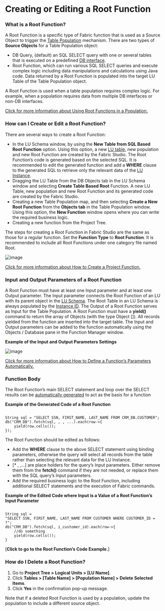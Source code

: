 # Creating or Editing a Root Function

### What is a Root Function?

A Root Function is a specific type of Fabric function that is used as a Source Object to trigger the [Table Population](https://github.com/k2view-academy/K2View-Academy/blob/master/articles/07_table_population/01_table_population_overview.md) mechanism.
There are two types of **Source Objects** for a Table Population object:
* DB Query, (default) an SQL SELECT query with one or several tables that is executed on a predefined [DB interface](https://github.com/k2view-academy/K2View-Academy/blob/master/articles/05_DB_interfaces/03_DB_interfaces_overview.md). 
* Root Function, which can run various SQL SELECT queries and execute complex logic including data manipulations and calculations using Java code. Data returned by a Root Function is populated into the target LU Table of the Table Population object. 

A Root Function is used when a table population requires complex logic. For example, when a population requires data from multiple DB interfaces or non-DB interfaces. 

[Click for more information about Using Root Functions in a Population.](https://github.com/k2view-academy/K2View-Academy/blob/master/articles/07_table_population/03_creating_a_new_table_population.md#how-do-i-create-a-new-table-population-from-a-root-function)

### How can I Create or Edit a Root Function?
There are several ways to create a Root Function: 
* In the LU Schema window, by using the **New Table from SQL Based Root Function** option. Using this option, a new [LU table](https://github.com/k2view-academy/K2View-Academy/blob/master/articles/06_LU_tables/02_create_an_LU_table.md), new population and new Root Function are created by the Fabric Studio. The Root Function’s code is generated based on the selected SQL. It is recommended to edit the generated function and add a **WHERE** clause to the generated SQL to retrieve only the relevant data of the [LU Instance](https://github.com/k2view-academy/K2View-Academy/blob/master/articles/01_fabric_overview/02_fabric_glossary.md#lui).
* Dragging the LU Table from the DB Objects tab in the LU Schema window and selecting **Create Table Based Root** Function. A new LU Table, new population and new Root Function and its generated code are created by the Fabric Studio. 
* Creating a new Table Population map, and then selecting **Create a New Root Function** from the **Objects tab** in the Table Population window. Using this option, the **New Function** window opens where you can write the required business logic.
* Creating a new function from the Project Tree.

The steps for creating a Root Function in Fabric Studio are the same as those for a regular function. Set the **Function Type** to **Root Function**. It is recommended to include all Root Functions under one category file named Root.

![image](https://github.com/k2view-academy/K2View-Academy/blob/master/articles/07_table_population/images/4_1_1%20file%20named%20root.png)

[Click for more information about How to Create a Project Function.](https://github.com/k2view-academy/K2View-Academy/blob/master/articles/07_table_population/08_project_functions.md)

### Input and Output Parameters of a Root Function

A Root Function must have at least one Input parameter and at least one Output parameter. The Input parameter connects the Root Function of an LU with its parent object in the [LU Schema](https://github.com/k2view-academy/K2View-Academy/blob/master/articles/03_logical_units/03_LU_schema_window.md). 
The Root Table in an LU Schema is always populated by the [Instance ID](https://github.com/k2view-academy/K2View-Academy/blob/master/articles/01_fabric_overview/02_fabric_glossary.md#lui). The Output of a Root Function serves as Input for the Table Population. 
A Root Function must have a **yield()** command to return the array of Objects (with the type Object []). All records yielded from the function are inserted into the target table.
The Input and Output parameters can be added to the function automatically using the Objects / Database pane in the Function Manager window.

**Example of the Input and Output Parameters Settings**

![image](https://github.com/k2view-academy/K2View-Academy/blob/master/articles/07_table_population/images/4_1_2%20%20Parameters%20settings.png)

[Click for more information about How to Define a Function’s Parameters Automatically.](https://github.com/k2view-academy/K2View-Academy/blob/master/articles/07_table_population/10_creating_a_project_function.md#how-do-i-automatically-define-functions-parameters) 

### Function Body

The Root Function’s main SELECT statement and loop over the SELECT results can be [automatically generated](https://github.com/k2view-academy/K2View-Academy/blob/master/articles/07_table_population/10_creating_a_project_function.md#how-do-i-automatically-define-functions-parameters)  to act as the basis for a function

**Example of the Generated Code of a Root Function** 

<pre><code>
String sql = "SELECT SSN, FIRST_NAME, LAST_NAME FROM CRM_DB.CUSTOMER";
db("CRM_DB").fetch(sql, <val1>, <val2>, ...).each(row->{
	yield(row.cells());
});
</code></pre>


The Root Function should be edited as follows:
* Add the **WHERE** clause to the above SELECT statement using binding parameters, otherwise the query will select all records from the table rather than selecting the relevant data for the LU Instance. 
* [* <val1>, <val2>,…] are place holders for the query’s Input parameters. Either remove them from the **fetch()** command if they are not needed, or replace them with the SQL query’s Input parameters. 
* Add the required business logic to the Root Function, including additional SELECT statements and the execution of Fabric commands. 

**Example of the Edited Code where Input is a Value of a Root Function’s Input Parameter** 

<pre><code>
String sql = 
"SELECT SSN, FIRST_NAME, LAST_NAME FROM CUSTOMER WHERE CUSTOMER_ID = ?";
db("CRM_DB").fetch(sql, i_customer_id).each(row->{
	//do something
	yield(row.cells());
}
</code></pre>
 
[**Click to go to the Root Function’s Code Example.**]


### How do I Delete a Root Function?
 
1.	Go to **Project Tree > Logical Units > [LU Name]**.
2.	Click **Tables > [Table Name] > [Population Name] > Delete Selected Items**.
3.	Click **Yes** in the confirmation pop-up message.

Note that if a deleted Root Function is used by a population, update the population to include a different source object.



